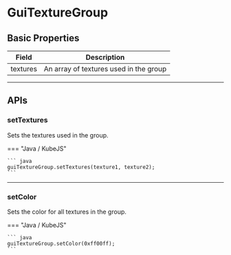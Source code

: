 # GuiTextureGroup

## Basic Properties

| Field    | Description                                |
|----------|--------------------------------------------|
| textures | An array of textures used in the group     |

---

## APIs

### setTextures

Sets the textures used in the group.

=== "Java / KubeJS"

    ``` java
    guiTextureGroup.setTextures(texture1, texture2);
    ```

---

### setColor

Sets the color for all textures in the group.

=== "Java / KubeJS"

    ``` java
    guiTextureGroup.setColor(0xff00ff);
    ```